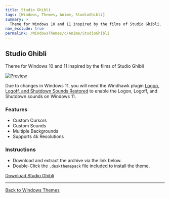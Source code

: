 ```yaml
---
title: Studio Ghibli
tags: [Windows, Themes, Anime, StudioGhibli]
summary: >
  Theme for Windows 10 and 11 inspired by the films of Studio Ghibli.
nav_exclude: true
permalink: /WindowsThemes/c/Anime/StudioGhibli
---
```


## Studio Ghibli
Theme for Windows 10 and 11 inspired by the films of Studio Ghibli

[![Preview](https://gitlab.com/the-back-room/deskthemepacks/sfw/studio-ghibli/-/raw/main/Extras/Preview.bmp)](https://gitlab.com/the-back-room/deskthemepacks/sfw/studio-ghibli/-/raw/main/Extras/Preview.bmp)

Due to changes in Windows 11, you will need the Windhawk plugin [Logon, Logoff, and Shutdown Sounds Restored](https://windhawk.net/mods/logon-logoff-shutdown-sounds) to enable the Logon, Logoff, and Shutdown sounds on Windows 11.

### Features

- Custom Cursors
- Custom Sounds
- Multiple Backgrounds
- Supports 4k Resolutions

### Instructions

- Download and extract the archive via the link below.
- Double-Click the `.deskthemepack` file included to install the theme.

<a href="https://gitlab.com/the-back-room/deskthemepacks/sfw/studio-ghibli/-/archive/main/studio-ghibli-main.zip" class="btn btn--primary btn--lg" target="_blank" rel="noopener noreferrer">Download Studio Ghibli</a>

---

<a href="/WindowsThemes" class="btn btn--secondary btn--sm">Back to Windows Themes</a>